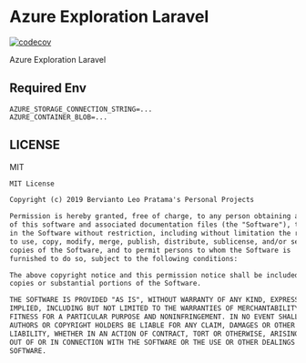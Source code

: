 # Azure Exploration Laravel

[![codecov](https://codecov.io/gh/bervProject/azure-resource-exploration-php-laravel/branch/master/graph/badge.svg?token=X8ILZU68II)](https://codecov.io/gh/bervProject/azure-resource-exploration-php-laravel)

Azure Exploration Laravel

## Required Env

```env
AZURE_STORAGE_CONNECTION_STRING=...
AZURE_CONTAINER_BLOB=...
```

## LICENSE

MIT

```markdown
MIT License

Copyright (c) 2019 Bervianto Leo Pratama's Personal Projects

Permission is hereby granted, free of charge, to any person obtaining a copy
of this software and associated documentation files (the "Software"), to deal
in the Software without restriction, including without limitation the rights
to use, copy, modify, merge, publish, distribute, sublicense, and/or sell
copies of the Software, and to permit persons to whom the Software is
furnished to do so, subject to the following conditions:

The above copyright notice and this permission notice shall be included in all
copies or substantial portions of the Software.

THE SOFTWARE IS PROVIDED "AS IS", WITHOUT WARRANTY OF ANY KIND, EXPRESS OR
IMPLIED, INCLUDING BUT NOT LIMITED TO THE WARRANTIES OF MERCHANTABILITY,
FITNESS FOR A PARTICULAR PURPOSE AND NONINFRINGEMENT. IN NO EVENT SHALL THE
AUTHORS OR COPYRIGHT HOLDERS BE LIABLE FOR ANY CLAIM, DAMAGES OR OTHER
LIABILITY, WHETHER IN AN ACTION OF CONTRACT, TORT OR OTHERWISE, ARISING FROM,
OUT OF OR IN CONNECTION WITH THE SOFTWARE OR THE USE OR OTHER DEALINGS IN THE
SOFTWARE.
```